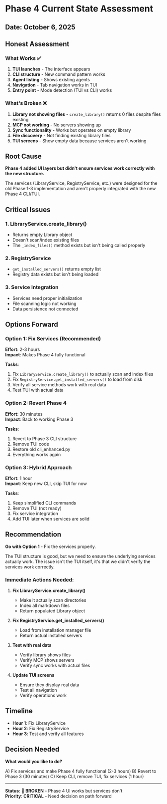 # Phase 4 Current State Assessment

## Date: October 6, 2025

## Honest Assessment

### What Works ✅
1. **TUI launches** - The interface appears
2. **CLI structure** - New command pattern works
3. **Agent listing** - Shows existing agents
4. **Navigation** - Tab navigation works in TUI
5. **Entry point** - Mode detection (TUI vs CLI) works

### What's Broken ❌
1. **Library not showing files** - `create_library()` returns 0 files despite files existing
2. **MCP not working** - No servers showing up
3. **Sync functionality** - Works but operates on empty library
4. **File discovery** - Not finding existing library files
5. **TUI screens** - Show empty data because services aren't working

## Root Cause

**Phase 4 added UI layers but didn't ensure services work correctly with the new structure.**

The services (LibraryService, RegistryService, etc.) were designed for the old Phase 1-3 implementation and aren't properly integrated with the new Phase 4 CLI/TUI.

## Critical Issues

### 1. LibraryService.create_library()
- Returns empty Library object
- Doesn't scan/index existing files
- The `_index_files()` method exists but isn't being called properly

### 2. RegistryService
- `get_installed_servers()` returns empty list
- Registry data exists but isn't being loaded

### 3. Service Integration
- Services need proper initialization
- File scanning logic not working
- Data persistence not connected

## Options Forward

### Option 1: Fix Services (Recommended)
**Effort**: 2-3 hours  
**Impact**: Makes Phase 4 fully functional

**Tasks**:
1. Fix `LibraryService.create_library()` to actually scan and index files
2. Fix `RegistryService.get_installed_servers()` to load from disk
3. Verify all service methods work with real data
4. Test TUI with actual data

### Option 2: Revert Phase 4
**Effort**: 30 minutes  
**Impact**: Back to working Phase 3

**Tasks**:
1. Revert to Phase 3 CLI structure
2. Remove TUI code
3. Restore old cli_enhanced.py
4. Everything works again

### Option 3: Hybrid Approach
**Effort**: 1 hour  
**Impact**: Keep new CLI, skip TUI for now

**Tasks**:
1. Keep simplified CLI commands
2. Remove TUI (not ready)
3. Fix service integration
4. Add TUI later when services are solid

## Recommendation

**Go with Option 1** - Fix the services properly.

The TUI structure is good, but we need to ensure the underlying services actually work. The issue isn't the TUI itself, it's that we didn't verify the services work correctly.

### Immediate Actions Needed:

1. **Fix LibraryService.create_library()**
   - Make it actually scan directories
   - Index all markdown files
   - Return populated Library object

2. **Fix RegistryService.get_installed_servers()**
   - Load from installation manager file
   - Return actual installed servers

3. **Test with real data**
   - Verify library shows files
   - Verify MCP shows servers
   - Verify sync works with actual files

4. **Update TUI screens**
   - Ensure they display real data
   - Test all navigation
   - Verify operations work

## Timeline

- **Hour 1**: Fix LibraryService
- **Hour 2**: Fix RegistryService  
- **Hour 3**: Test and verify all features

## Decision Needed

**What would you like to do?**

A) Fix services and make Phase 4 fully functional (2-3 hours)
B) Revert to Phase 3 (30 minutes)
C) Keep CLI, remove TUI, fix services (1 hour)

---

**Status**: 🔴 **BROKEN** - Phase 4 UI works but services don't  
**Priority**: **CRITICAL** - Need decision on path forward
